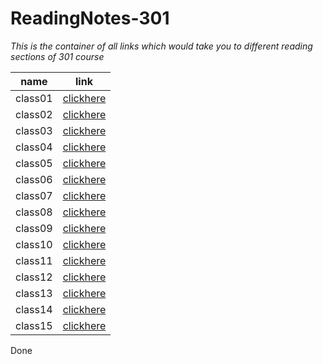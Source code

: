 # ReadingNotes-301

*This is the container of all links which would take you to different reading sections of 301 course*

| name   |      link      |
|----------|:-------------:|
| class01 |  [clickhere]() |
| class02 |  [clickhere]() |
| class03 |  [clickhere]() |
| class04 |  [clickhere]() |
| class05 |  [clickhere]() |
| class06 |  [clickhere]() |
| class07 |  [clickhere]() |
| class08 |  [clickhere]() |
| class09 |  [clickhere]() |
| class10 |  [clickhere]() |
| class11 |  [clickhere]() |
| class12 |  [clickhere]() |
| class13 |  [clickhere]() |
| class14 |  [clickhere]() |
| class15 |  [clickhere]() |

Done